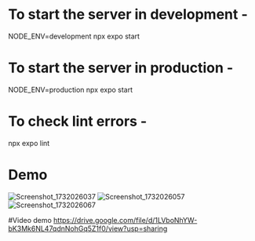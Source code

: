 # To start the server in development - 
NODE_ENV=development npx expo start
# To start the server in production - 
NODE_ENV=production npx expo start

# To check lint errors - 
npx expo lint

# Demo
![Screenshot_1732026037](https://github.com/user-attachments/assets/58a7561d-27b0-4a2e-9789-586bb853782f)
![Screenshot_1732026057](https://github.com/user-attachments/assets/59ea3c25-ded5-484b-b87f-4b94caaa783c)
![Screenshot_1732026067](https://github.com/user-attachments/assets/5d4c7f6d-14bc-4293-b9d6-96a283c4ae7d)

#Video demo
https://drive.google.com/file/d/1LVboNhYW-bK3Mk6NL47qdnNohGq5Z1f0/view?usp=sharing

